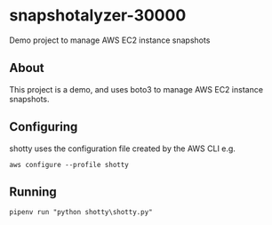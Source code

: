 # snapshotalyzer-30000
Demo project to manage AWS EC2 instance snapshots

## About

This project is a demo, and uses boto3 to manage AWS EC2 instance snapshots.

## Configuring

shotty uses the configuration file created by the AWS CLI e.g.

`aws configure --profile shotty`

## Running

`pipenv run "python shotty\shotty.py"`
